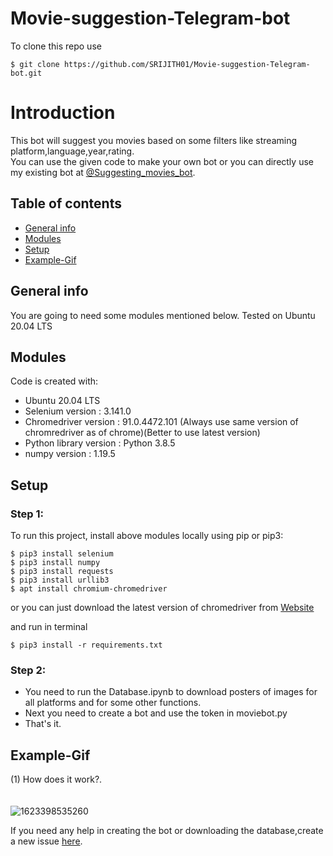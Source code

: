 

# Movie-suggestion-Telegram-bot
To clone this repo use 
```
$ git clone https://github.com/SRIJITH01/Movie-suggestion-Telegram-bot.git
```

# Introduction
This bot will suggest you movies based on some filters like streaming platform,language,year,rating.<br>
You can use the given code to make your own bot or you can directly use my existing bot at <a href="https://telegram.me/Suggesting_movies_bot" target="_blank">@Suggesting_movies_bot</a>.
 
## Table of contents
* [General info](#general-info)
* [Modules](#Modules)
* [Setup](#setup)
* [Example-Gif](#Example-Gif)


## General info
You are going to need some modules mentioned below.
Tested on Ubuntu 20.04 LTS<br>
	
## Modules
Code is created with:
* Ubuntu 20.04 LTS
* Selenium version : 3.141.0
* Chromedriver version :  91.0.4472.101 (Always use same version of chromredriver as of chrome)(Better to use latest version)
* Python library version : Python 3.8.5
* numpy version : 1.19.5
 
	
## Setup
### Step 1:
To run this project, install above modules locally using pip or pip3:

```
$ pip3 install selenium
$ pip3 install numpy
$ pip3 install requests
$ pip3 install urllib3
$ apt install chromium-chromedriver
```
or you can just download the latest version of chromedriver from [Website](https://chromedriver.chromium.org/downloads)<br>

and run in terminal <br>
```
$ pip3 install -r requirements.txt
```
### Step 2:
* You need to run the Database.ipynb to download posters of images for all platforms and for some other functions.
* Next you need to create a bot and use the token in moviebot.py
* That's it. 

## Example-Gif
(1) How does it work?.<br> <br> <br>
![1623398535260](https://user-images.githubusercontent.com/54314892/122077988-db14a680-ce19-11eb-93f6-621914bc2fdf.gif)


If you need any help in creating the bot or downloading the database,create a new issue [here](https://github.com/SRIJITH01/Movie-suggestion-Telegram-bot/issues/new).

